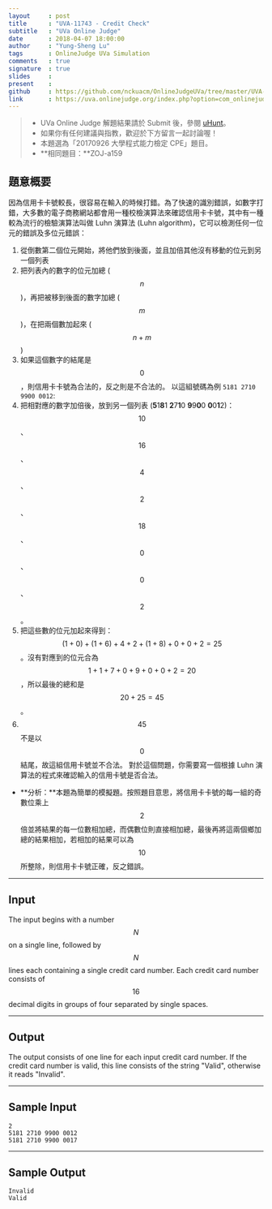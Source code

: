 ```yaml
---
layout     : post
title      : "UVA-11743 - Credit Check"
subtitle   : "UVa Online Judge"
date       : 2018-04-07 18:00:00
author     : "Yung-Sheng Lu"
tags       : OnlineJudge UVa Simulation
comments   : true
signature  : true
slides     : 
present    :
github     : https://github.com/nckuacm/OnlineJudgeUVa/tree/master/UVA-11743
link       : https://uva.onlinejudge.org/index.php?option=com_onlinejudge&Itemid=8&page=show_problem&category=&problem=2843&mosmsg=Submission+received+with+ID+21102736
---
```


> * UVa Online Judge 解題結果請於 Submit 後，參閱 [uHunt](https://uhunt.onlinejudge.org/)。
> * 如果你有任何建議與指教，歡迎於下方留言一起討論喔！
> * 本題選為「20170926 大學程式能力檢定 CPE」題目。
> * **相同題目：**ZOJ-a159

## 題意概要

因為信用卡卡號較長，很容易在輸入的時候打錯。為了快速的識別錯誤，如數字打錯，大多數的電子商務網站都會用一種校檢演算法來確認信用卡卡號，其中有一種較為流行的檢驗演算法叫做 Luhn 演算法 (Luhn algorithm)，它可以檢測任何一位元的錯誤及多位元錯誤：
1. 從倒數第二個位元開始，將他們放到後面，並且加倍其他沒有移動的位元到另一個列表
2. 把列表內的數字的位元加總 ($$n$$)，再把被移到後面的數字加總 ($$m$$)，在把兩個數加起來 ($$n + m$$)
3. 如果這個數字的結尾是 $$0$$，則信用卡卡號為合法的，反之則是不合法的。
以這組號碼為例 `5181 2710 9900 0012`:
1. 把相對應的數字加倍後，放到另一個列表 (**5**1**8**1 **2**7**1**0  **9**9**0**0  **0**0**1**2)：$$10$$、$$16$$、$$4$$、$$2$$、$$18$$、$$0$$、$$0$$、$$2$$。
2. 把這些數的位元加起來得到：$$(1 + 0) + (1 + 6) + 4 + 2 + (1 + 8) + 0 + 0 + 2 = 25$$。沒有對應到的位元合為 $$1 + 1 + 7 + 0 + 9 + 0 + 0 + 2 = 20$$，所以最後的總和是 $$20 + 25 = 45$$。
3. $$45$$ 不是以 $$0$$ 結尾，故這組信用卡號並不合法。
對於這個問題，你需要寫一個根據 Luhn 演算法的程式來確認輸入的信用卡號是否合法。

* **分析：**本題為簡單的模擬題。按照題目意思，將信用卡卡號的每一組的奇數位乘上 $$2$$ 倍並將結果的每一位數相加總，而偶數位則直接相加總，最後再將這兩個鄉加總的結果相加，若相加的結果可以為 $$10$$ 所整除，則信用卡卡號正確，反之錯誤。

---
## Input

The input begins with a number $$N$$ on a single line, followed by $$N$$ lines each containing a single credit card number. Each credit card number consists of $$16$$ decimal digits in groups of four separated by single spaces.

---
## Output

The output consists of one line for each input credit card number. If the credit card number is valid, this line consists of the string "Valid", otherwise it reads "Invalid".

---
## Sample Input

```
2
5181 2710 9900 0012
5181 2710 9900 0017
```

---
## Sample Output

```
Invalid
Valid
```